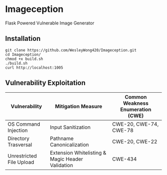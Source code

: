 # Imageception
Flask Powered Vulnerable Image Generator

## Installation
```
git clone https://github.com/WesleyWong420/Imageception.git
cd Imageception/
chmod +x build.sh
./build.sh
curl http://localhost:1005
```

## Vulnerability Exploitation
| Vulnerability            | Mitigation Measure                               | Common Weakness Enumeration (CWE) |
|--------------------------|--------------------------------------------------|-----------------------------------|
| OS Command Injection     | Input Sanitization                               | CWE-20, CWE-74, CWE-78            |
| Directory Trasversal     | Pathname Canonicalization                        | CWE-20, CWE-22                    |
| Unrestricted File Upload | Extension Whitelisting & Magic Header Validation | CWE-434                           |
